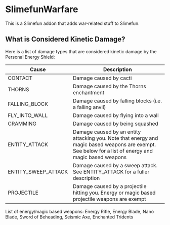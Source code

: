 # SlimefunWarfare

This is a Slimefun addon that adds war-related stuff to Slimefun.

## What is Considered Kinetic Damage?
Here is a list of damage types that are considered kinetic damage by the Personal Energy Shield:

Cause | Description
----- | ----------- 
CONTACT | Damage caused by cacti
THORNS | Damage caused by the Thorns enchantment
FALLING_BLOCK | Damage caused by falling blocks (i.e. a falling anvil)
FLY_INTO_WALL | Damage caused by flying into a wall
CRAMMING | Damage caused by being squashed
ENTITY_ATTACK | Damage caused by an entity attacking you. Note that energy and magic based weapons are exempt. See below for a list of energy and magic based weapons
ENTITY_SWEEP_ATTACK | Damage caused by a sweep attack. See ENTITY_ATTACK for a fuller description
PROJECTILE | Damage caused by a projectile hitting you. Energy or magic based projectile weapons are exempt

List of energy/magic based weapons: Energy Rifle, Energy Blade, Nano Blade, Sword of Beheading, Seismic Axe, Enchanted Tridents